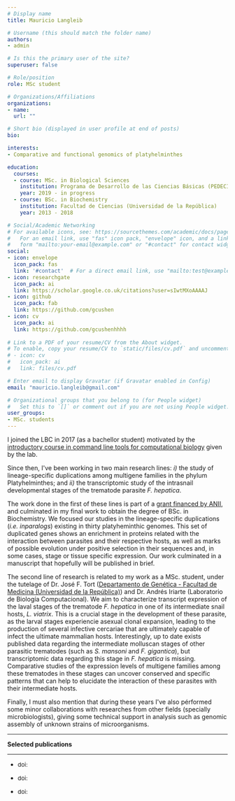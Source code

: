 ```yaml
---
# Display name
title: Mauricio Langleib

# Username (this should match the folder name)
authors:
- admin

# Is this the primary user of the site?
superuser: false

# Role/position
role: MSc student

# Organizations/Affiliations
organizations:
- name: 
  url: ""

# Short bio (displayed in user profile at end of posts)
bio: 

interests:
- Comparative and functional genomics of platyhelminthes

education:
  courses:
  - course: MSc. in Biological Sciences
    institution: Programa de Desarrollo de las Ciencias Básicas (PEDECIBA)
    year: 2019 - in progress
  - course: BSc. in Biochemistry
    institution: Facultad de Ciencias (Universidad de la República)
    year: 2013 - 2018

# Social/Academic Networking
# For available icons, see: https://sourcethemes.com/academic/docs/page-builder/#icons
#   For an email link, use "fas" icon pack, "envelope" icon, and a link in the
#   form "mailto:your-email@example.com" or "#contact" for contact widget.
social:
- icon: envelope
  icon_pack: fas
  link: '#contact'  # For a direct email link, use "mailto:test@example.org".
- icon: researchgate  
  icon_pack: ai
  link: https://scholar.google.co.uk/citations?user=sIwtMXoAAAAJ
- icon: github
  icon_pack: fab
  link: https://github.com/gcushen
- icon: cv
  icon_pack: ai
  link: https://github.com/gcushenhhhh
  
# Link to a PDF of your resume/CV from the About widget.
# To enable, copy your resume/CV to `static/files/cv.pdf` and uncomment the lines below.
# - icon: cv
#   icon_pack: ai
#   link: files/cv.pdf

# Enter email to display Gravatar (if Gravatar enabled in Config)
email: "mauricio.langleib@gmail.com"

# Organizational groups that you belong to (for People widget)
#   Set this to `[]` or comment out if you are not using People widget.
user_groups:
- MSc. students
---
```


I joined the LBC in 2017 (as a bachellor student) motivated by the [introductory course in command line tools for computational biology]() given by the lab.

Since then, I've been working in two main research lines: *i)* the study of lineage-specific duplications among multigene families in the phylum Platyhelminthes; and *ii)* the transcriptomic study of the intrasnail developmental stages of the trematode parasite *F. hepatica*.

The work done in the first of these lines is part of a [grant financed by ANII](), and culminated in my final work to obtain the degree of BSc. in Biochemistry. We focused our studies in the lineage-specific duplications (*i.e. inparalogs*) existing in thirty platyheminthic genomes. This set of duplicated genes shows an enrichment in proteins related with the interaction between parasites and their respective hosts, as well as marks of possible evolution under positive selection in their sequences and, in some cases, stage or tissue specific expression. Our work culminated in a manuscript that hopefully will be published in brief.

The second line of research is related to my work as a MSc. student, under the tutelage of Dr. José F. Tort ([Departamento de Genética - Facultad de Medicina (Universidad de la República)]()) and Dr. Andrés Iriarte (Laboratorio de Biología Computacional). We aim to characterize transcript expression of the laval stages of the trematode *F. hepatica* in one of its intermediate snail hosts, *L. viatrix*. This is a crucial stage in the development of these parasite, as the larval stages experiencie asexual clonal expansion, leading to the production of several infective cercariae that are ultimately capable of infect the ultimate mammalian hosts. Interestingly, up to date exists published data regarding the intermediate molluscan stages of other parasitic trematodes (such as *S. mansoni* and *F. gigantica*), but transcriptomic data regarding this stage in *F. hepatica* is missing. Comparative studies of the expression levels of multigene families among these trematodes in these stages can uncover conserved and specific patterns that can help to elucidate the interaction of these parasites with their intermediate hosts.

Finally, I must also mention that during these years I've also pérformed some minor collaborations with researches from other fields (specially microbiologists), giving some technical support in analysis such as genomic assembly of unknown strains of microorganisms.


___

**Selected publications**
___

- <font size="4"> []() </font> <font size="2"> doi:  </font> 

- <font size="4"> []() </font> <font size="2"> doi: </font> 

- <font size="4"> []() </font> <font size="2"> doi:  </font> 
